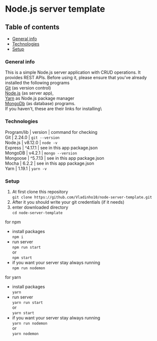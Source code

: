 # Node.js server template

## Table of contents
* [General info](#general-info)
* [Technologies](#technologies)
* [Setup](#setup)

### General info
This is a simple Node.js server application with CRUD operations. It provides REST APIs. 
Before using it, please ensure that you've already installed the following programs\
[Git](https://git-scm.com/book/en/v2/Getting-Started-Installing-Git) (as version control)\
[Node.js](https://nodejs.org/en/) (as server app),\
[Yarn](https://yarnpkg.com/lang/en/docs/install/#mac-stable) as Node.js package manager\
[MongoDb](https://docs.mongodb.com/manual/installation/) (as database) programs.\
If you haven't, these are their links for installing\

### Technologies
Program/lib | version | command for checking\
Git | 2.24.0 | `git --version`\
Node.js | v8.12.0 | `node -v` \
Express | ^4.17.1 | see in this app package.json\
MongoDB | v4.2.1 | `mongo --version`\
Mongoose | ^5.7.13 | see in this app package.json\
Mocha | 6.2.2 | see in this app package.json\
Yarn | 1.19.1 | `yarn -v`

### Setup
1. At first clone this repository\
`git clone https://github.com/Vladinho10/node-server-template.git` 
2. After it you should write your git credentials (if it needs)
3. enter downloaded directory\
`cd node-server-template`

for npm
* install packages\
   `npm i` 
* run server\
   `npm run start`\
   or \
   `npm start`
* if you want your server stay always running\
`npm run nodemon`


for yarn
* install packages\
 `yarn`
* run server\
 `yarn run start`\
 or\
  `yarn start`
* if you want your server stay always running\
`yarn run nodemon`\
or\
 `yarn nodemon` 
